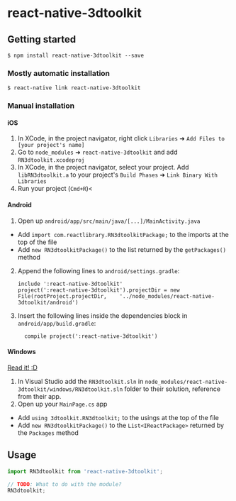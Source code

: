 
# react-native-3dtoolkit

## Getting started

`$ npm install react-native-3dtoolkit --save`

### Mostly automatic installation

`$ react-native link react-native-3dtoolkit`

### Manual installation


#### iOS

1. In XCode, in the project navigator, right click `Libraries` ➜ `Add Files to [your project's name]`
2. Go to `node_modules` ➜ `react-native-3dtoolkit` and add `RN3dtoolkit.xcodeproj`
3. In XCode, in the project navigator, select your project. Add `libRN3dtoolkit.a` to your project's `Build Phases` ➜ `Link Binary With Libraries`
4. Run your project (`Cmd+R`)<

#### Android

1. Open up `android/app/src/main/java/[...]/MainActivity.java`
  - Add `import com.reactlibrary.RN3dtoolkitPackage;` to the imports at the top of the file
  - Add `new RN3dtoolkitPackage()` to the list returned by the `getPackages()` method
2. Append the following lines to `android/settings.gradle`:
  	```
  	include ':react-native-3dtoolkit'
  	project(':react-native-3dtoolkit').projectDir = new File(rootProject.projectDir, 	'../node_modules/react-native-3dtoolkit/android')
  	```
3. Insert the following lines inside the dependencies block in `android/app/build.gradle`:
  	```
      compile project(':react-native-3dtoolkit')
  	```

#### Windows
[Read it! :D](https://github.com/ReactWindows/react-native)

1. In Visual Studio add the `RN3dtoolkit.sln` in `node_modules/react-native-3dtoolkit/windows/RN3dtoolkit.sln` folder to their solution, reference from their app.
2. Open up your `MainPage.cs` app
  - Add `using 3dtoolkit.RN3dtoolkit;` to the usings at the top of the file
  - Add `new RN3dtoolkitPackage()` to the `List<IReactPackage>` returned by the `Packages` method


## Usage
```javascript
import RN3dtoolkit from 'react-native-3dtoolkit';

// TODO: What to do with the module?
RN3dtoolkit;
```
  
